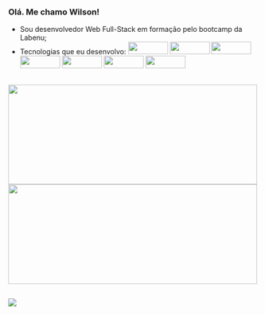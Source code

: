 ### Olá. Me chamo Wilson! 

-  Sou desenvolvedor Web Full-Stack em formação pelo bootcamp da Labenu;
-  Tecnologias que eu desenvolvo: <img height="25em" width="80em" src="https://img.shields.io/badge/HTML5-E34F26?style=for-the-badge&logo=html5&logoColor=white" />   <img height="25em" width="80em" src="https://img.shields.io/badge/CSS3-1572B6?style=for-the-badge&logo=css3&logoColor=white" /> <img height="25em" width="80em" src="https://img.shields.io/badge/JavaScript-F7DF1E?style=for-the-badge&logo=javascript&logoColor=black" /> <img height="25em" width="80em" src="https://img.shields.io/badge/TypeScript-007ACC?style=for-the-badge&logo=typescript&logoColor=white" /> <img height="25em" width="80em" src="https://img.shields.io/badge/React-20232A?style=for-the-badge&logo=react&logoColor=61DAFB" /> <img height="25em" width="80em" src="https://img.shields.io/badge/Express.js-404D59?style=for-the-badge" /> <img height="25em" width="80em" src="https://img.shields.io/badge/Node.js-43853D?style=for-the-badge&logo=node.js&logoColor=white" />

##

<div>
  <img height="200em" width="500em" src="https://github-readme-stats.vercel.app/api?username=wilsonbregeon&theme=dark&show_icons=true" />
  <img height="200em" width="500em" src="https://github-readme-stats.vercel.app/api/top-langs/?username=wilsonbregeon&layout=compact&theme=dark" />
</div>

##

<a href="https://www.linkedin.com/in/wilson-bregeon/" target="_blank"><img src="https://img.shields.io/badge/LinkedIn-0077B5?style=for-the-badge&logo=linkedin&logoColor=white" /></a>  
